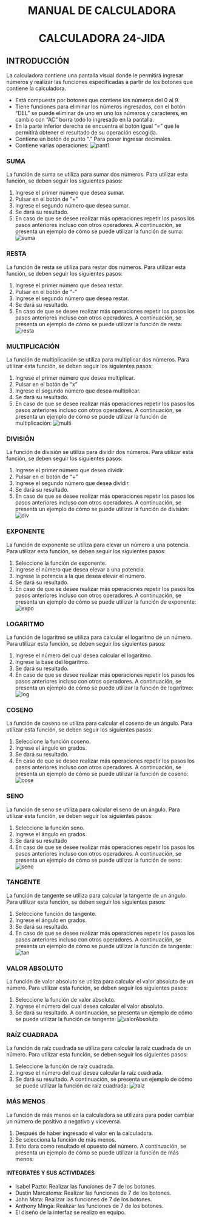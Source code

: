 # <p align="center">MANUAL DE CALCULADORA</p>
# <p align="center">CALCULADORA 24-JIDA</p>
## INTRODUCCIÓN
La calculadora contiene una pantalla visual donde le permitirá ingresar números y realizar las funciones especificadas a partir de los botones que contiene la calculadora. 
-	Está compuesta por botones que contiene los números del 0 al 9.
-	Tiene funciones para eliminar los números ingresados, con el botón “DEL” se puede eliminar de uno en uno los números y caracteres, en cambio con “AC” borra todo lo ingresado en la pantalla.
-	En la parte inferior derecha se encuentra el botón igual “=” que le permitirá obtener el resultado de su operación escogida.
-	Contiene un botón de punto “.” Para poner ingresar decimales.
-	Contiene varias operaciones:
![pant1](https://github.com/A2lejo/Calculadora_poo/assets/130105827/e4954c18-487b-45ca-92be-349d9780ab4d)

### SUMA
La función de suma se utiliza para sumar dos números. Para utilizar esta función, se deben seguir los siguientes pasos:
1.	Ingrese el primer número que desea sumar.
2.	Pulsar en el botón de “+”
3.	Ingrese el segundo número que desea sumar.
4.	Se dará su resultado.
5.	En caso de que se desee realizar más operaciones repetir los pasos los pasos anteriores incluso con otros operadores.
A continuación, se presenta un ejemplo de cómo se puede utilizar la función de suma:
![suma](https://github.com/A2lejo/Calculadora_poo/assets/130105827/f161dd43-da4f-487c-b1f1-83ba71730b0b)


### RESTA
La función de resta se utiliza para restar dos números. Para utilizar esta función, se deben seguir los siguientes pasos:
1.	Ingrese el primer número que desea restar.
2.	Pulsar en el botón de “-”
3.	Ingrese el segundo número que desea restar.
4.	Se dará su resultado.
5.	En caso de que se desee realizar más operaciones repetir los pasos los pasos anteriores incluso con otros operadores.
A continuación, se presenta un ejemplo de cómo se puede utilizar la función de resta:
![resta](https://github.com/A2lejo/Calculadora_poo/assets/130105827/0bf88ac2-7e54-4b51-91bf-ba632efae563)


### MULTIPLICACIÓN
La función de multiplicación se utiliza para multiplicar dos números. Para utilizar esta función, se deben seguir los siguientes pasos:
1.	Ingrese el primer número que desea multiplicar.
2.	Pulsar en el botón de “x”
3.	Ingrese el segundo número que desea multiplicar.
4.	Se dará su resultado.
5.	En caso de que se desee realizar más operaciones repetir los pasos los pasos anteriores incluso con otros operadores.
A continuación, se presenta un ejemplo de cómo se puede utilizar la función de multiplicación:
![multi](https://github.com/A2lejo/Calculadora_poo/assets/130105827/efa22c62-64d9-4832-93a7-53fb804a19ef)

### DIVISIÓN
La función de división se utiliza para dividir dos números. Para utilizar esta función, se deben seguir los siguientes pasos:
1.	Ingrese el primer número que desea dividir.
2.	Pulsar en el botón de “÷”
3.	Ingrese el segundo número que desea dividir.
4.	Se dará su resultado.
5.	En caso de que se desee realizar más operaciones repetir los pasos los pasos anteriores incluso con otros operadores.
A continuación, se presenta un ejemplo de cómo se puede utilizar la función de división:
![div](https://github.com/A2lejo/Calculadora_poo/assets/130105827/a1585e59-43b9-436a-a2ad-60a5d9a1e7a9)


### EXPONENTE
La función de exponente se utiliza para elevar un número a una potencia. Para utilizar esta función, se deben seguir los siguientes pasos:
1.	Seleccione la función de exponente.
2.	Ingrese el número que desea elevar a una potencia.
3.	Ingrese la potencia a la que desea elevar el número.
4.	Se dará su resultado.
5.	En caso de que se desee realizar más operaciones repetir los pasos los pasos anteriores incluso con otros operadores.
A continuación, se presenta un ejemplo de cómo se puede utilizar la función de exponente:
![expo](https://github.com/A2lejo/Calculadora_poo/assets/130105827/d2b8c586-851d-4de9-876a-ca7158393733)


### LOGARITMO
La función de logaritmo se utiliza para calcular el logaritmo de un número. Para utilizar esta función, se deben seguir los siguientes pasos:
1.	Ingrese el número del cual desea calcular el logaritmo.
2.	Ingrese la base del logaritmo.
3.	Se dará su resultado.
4.	En caso de que se desee realizar más operaciones repetir los pasos los pasos anteriores incluso con otros operadores.
A continuación, se presenta un ejemplo de cómo se puede utilizar la función de logaritmo:
![log](https://github.com/A2lejo/Calculadora_poo/assets/130105827/499da058-f188-4389-96eb-372289c6bce8)


### COSENO
La función de coseno se utiliza para calcular el coseno de un ángulo. Para utilizar esta función, se deben seguir los siguientes pasos:
1.	Seleccione la función coseno.
2.	Ingrese el ángulo en grados.
3.	Se dará su resultado.
4.	En caso de que se desee realizar más operaciones repetir los pasos los pasos anteriores incluso con otros operadores.
A continuación, se presenta un ejemplo de cómo se puede utilizar la función de coseno:
![cose](https://github.com/A2lejo/Calculadora_poo/assets/130105827/780bcf6f-be69-46c1-bcdb-a673b56674b0)


### SENO
La función de seno se utiliza para calcular el seno de un ángulo. Para utilizar esta función, se deben seguir los siguientes pasos:
1.	Seleccione la función seno.
2.	Ingrese el ángulo en grados.
3.	Se dará su resultado
4.	En caso de que se desee realizar más operaciones repetir los pasos los pasos anteriores incluso con otros operadores.
A continuación, se presenta un ejemplo de cómo se puede utilizar la función de seno:
![seno](https://github.com/A2lejo/Calculadora_poo/assets/130105827/e906abf7-31b2-4057-b88d-23d71f88da82)


### TANGENTE
La función de tangente se utiliza para calcular la tangente de un ángulo. Para utilizar esta función, se deben seguir los siguientes pasos:
1.	Seleccione función de tangente.
2.	Ingrese el ángulo en grados.
3.	Se dará su resultado.
4.	En caso de que se desee realizar más operaciones repetir los pasos los pasos anteriores incluso con otros operadores.
A continuación, se presenta un ejemplo de cómo se puede utilizar la función de tangente:
![tan](https://github.com/A2lejo/Calculadora_poo/assets/130105827/b8609665-19d9-432d-98e6-1c522f835451)


### VALOR ABSOLUTO
La función de valor absoluto se utiliza para calcular el valor absoluto de un número. Para utilizar esta función, se deben seguir los siguientes pasos:
1.	Seleccione la función de valor absoluto.
2.	Ingrese el número del cual desea calcular el valor absoluto.
3.	Se dará su resultado.
A continuación, se presenta un ejemplo de cómo se puede utilizar la función de tangente:
![valorAbsoluto](https://github.com/A2lejo/Calculadora_poo/assets/130105827/1df547e1-5269-4d68-9d05-61bb1d3a0546)


### RAÍZ CUADRADA
La función de raíz cuadrada se utiliza para calcular la raíz cuadrada de un número. Para utilizar esta función, se deben seguir los siguientes pasos:
1.	Seleccione la función de raíz cuadrada.
2.	Ingrese el número del cual desea calcular la raíz cuadrada.
3.	Se dará su resultado.
A continuación, se presenta un ejemplo de cómo se puede utilizar la función de raíz cuadrada:
![raiz](https://github.com/A2lejo/Calculadora_poo/assets/130105827/96857b68-694a-4a6a-a984-a3e4a418b6c0)

### MÁS MENOS
La función de más menos en la calculadora se utilizara para poder cambiar un número de positivo a negativo y viceversa.
1. Después de haber ingresado el valor en la calculadora.
2. Se selecciona la función de más menos.
3. Esto dara como resultado el opuesto del número.
A continuación, se presenta un ejemplo de cómo se puede utilizar la función de más menos:



#### INTEGRATES Y SUS ACTIVIDADES
- Isabel Pazto: Realizar las funciones de 7 de los botones.
- Dustin Marcatoma: Realizar las funciones de 7 de los botones.
- John Mata: Realizar las funciones de 7 de los botones.
- Anthony Minga: Realizar las funciones de 7 de los botones.
- El diseño de la interfaz se realizo en equipo.
